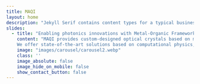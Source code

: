 ```yaml
---
title: MAQI
layout: home
description: "Jekyll Serif contains content types for a typical business website. The theme is fully responsive, blazing fast and artfully illustrated."
slides:
  - title: "Enabling photonics innovations with Metal-Organic Frameworks"
    content: "MAQI provides custom-designed optical crystals based on metal-organic frameworks for a variety of applications in optical industry. \
    We offer state-of-the-art solutions based on computational physics, materials science and optics that will power your photonics applications with competitive advantages across the evolving optical industry landscape."
    image: "images/carousel/carousel2.webp"
    class: ''
    image_absolute: false
    image_hide_on_mobile: false
    show_contact_button: false
---
```

